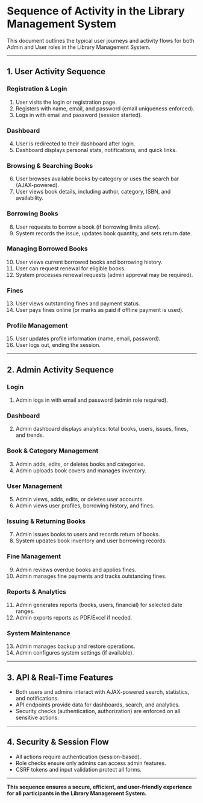 # Sequence of Activity in the Library Management System

This document outlines the typical user journeys and activity flows for both Admin and User roles in the Library Management System.

---

## 1. User Activity Sequence

### Registration & Login
1. User visits the login or registration page.
2. Registers with name, email, and password (email uniqueness enforced).
3. Logs in with email and password (session started).

### Dashboard
4. User is redirected to their dashboard after login.
5. Dashboard displays personal stats, notifications, and quick links.

### Browsing & Searching Books
6. User browses available books by category or uses the search bar (AJAX-powered).
7. User views book details, including author, category, ISBN, and availability.

### Borrowing Books
8. User requests to borrow a book (if borrowing limits allow).
9. System records the issue, updates book quantity, and sets return date.

### Managing Borrowed Books
10. User views current borrowed books and borrowing history.
11. User can request renewal for eligible books.
12. System processes renewal requests (admin approval may be required).

### Fines
13. User views outstanding fines and payment status.
14. User pays fines online (or marks as paid if offline payment is used).

### Profile Management
15. User updates profile information (name, email, password).
16. User logs out, ending the session.

---

## 2. Admin Activity Sequence

### Login
1. Admin logs in with email and password (admin role required).

### Dashboard
2. Admin dashboard displays analytics: total books, users, issues, fines, and trends.

### Book & Category Management
3. Admin adds, edits, or deletes books and categories.
4. Admin uploads book covers and manages inventory.

### User Management
5. Admin views, adds, edits, or deletes user accounts.
6. Admin views user profiles, borrowing history, and fines.

### Issuing & Returning Books
7. Admin issues books to users and records return of books.
8. System updates book inventory and user borrowing records.

### Fine Management
9. Admin reviews overdue books and applies fines.
10. Admin manages fine payments and tracks outstanding fines.

### Reports & Analytics
11. Admin generates reports (books, users, financial) for selected date ranges.
12. Admin exports reports as PDF/Excel if needed.

### System Maintenance
13. Admin manages backup and restore operations.
14. Admin configures system settings (if available).

---

## 3. API & Real-Time Features
- Both users and admins interact with AJAX-powered search, statistics, and notifications.
- API endpoints provide data for dashboards, search, and analytics.
- Security checks (authentication, authorization) are enforced on all sensitive actions.

---

## 4. Security & Session Flow
- All actions require authentication (session-based).
- Role checks ensure only admins can access admin features.
- CSRF tokens and input validation protect all forms.

---

**This sequence ensures a secure, efficient, and user-friendly experience for all participants in the Library Management System.**
